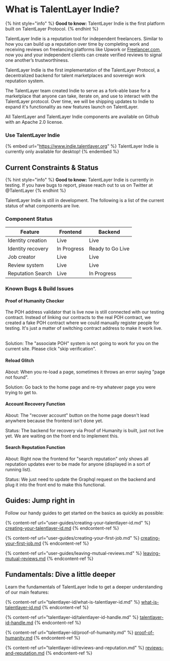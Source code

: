 # What is TalentLayer Indie?

{% hint style="info" %}
**Good to know:** TalentLayer Indie is the first platform built on TalentLayer Protocol.&#x20;
{% endhint %}

TalentLayer Indie is a reputation tool for independent freelancers. Similar to how you can build up a reputation over time by completing work and receiving reviews on freelancing platforms like Upwork or [Freelancer.com](http://freelancer.com), now you and your independent clients can create verified reviews to signal one another’s trustworthiness.

TalentLayer Indie is the first implementation of the TalentLayer Protocol, a decentralized backend for talent marketplaces and sovereign work reputation system.

The TalentLayer team created Indie to serve as a fork-able base for a marketplace that anyone can take, iterate on, and use to interact with the TalentLayer protocol. Over time, we will be shipping updates to Indie to expand it's functionality as new features launch on TalentLayer.&#x20;

All TalentLayer and TalentLayer Indie components are available on Github with an Apache 2.0 license.&#x20;

### Use TalentLayer Indie

{% embed url="https://www.indie.talentlayer.org" %}
TalentLayer Indie is currently only available for desktop!
{% endembed %}

## Current Constraints & Status

{% hint style="info" %}
**Good to know:** TalentLayer Indie is currently in testing. If you have bugs to report, please reach out to us on Twitter at @TalentLayer
{% endhint %}

TalentLayer Indie is still in development. The following is a list of the current status of what components are live.

### Component Status

| Feature           | Frontend    | Backend          |
| ----------------- | ----------- | ---------------- |
| Identity creation | Live        | Live             |
| Identity recovery | In Progress | Ready to Go Live |
| Job creator       | Live        | Live             |
| Review system     | Live        | Live             |
| Reputation Search | Live        | In Progress      |

### Known Bugs & Build Issues

#### Proof of Humanity Checker

The POH address validator that is live now is still connected with our testing contract.  Instead of linking our contracts to the real POH contract, we created a fake POH contract where we could manually register people for testing. It's just a matter of switching contract address to make it work live.&#x20;

\
Solution: The "associate POH" system is not going to work for you on the current site. Please click "skip verification".

#### Reload Glitch

About: When you re-load a page, sometimes it throws an error saying "page not found".&#x20;

Solution: Go back to the home page and re-try whatever page you were trying to get to.&#x20;

#### Account Recovery Function

About: The "recover account" button on the home page doesn't lead anywhere because the frontend isn't done yet.&#x20;

Status: The backend for recovery via Proof of Humanity is built, just not live yet. We are waiting on the front end to implement this.&#x20;

#### Search Reputation Function

About: Right now the frontend for "search reputation" only shows all reputation updates ever to be made for anyone (displayed in a sort of running list).&#x20;

Status: We just need to update the Graphql request on the backend and plug it into the front end to make this functional.

## Guides: Jump right in

Follow our handy guides to get started on the basics as quickly as possible:

{% content-ref url="user-guides/creating-your-talentlayer-id.md" %}
[creating-your-talentlayer-id.md](user-guides/creating-your-talentlayer-id.md)
{% endcontent-ref %}

{% content-ref url="user-guides/creating-your-first-job.md" %}
[creating-your-first-job.md](user-guides/creating-your-first-job.md)
{% endcontent-ref %}

{% content-ref url="user-guides/leaving-mutual-reviews.md" %}
[leaving-mutual-reviews.md](user-guides/leaving-mutual-reviews.md)
{% endcontent-ref %}

## Fundamentals: Dive a little deeper

Learn the fundamentals of TalentLayer Indie to get a deeper understanding of our main features:

{% content-ref url="talentlayer-id/what-is-talentlayer-id.md" %}
[what-is-talentlayer-id.md](talentlayer-id/what-is-talentlayer-id.md)
{% endcontent-ref %}

{% content-ref url="talentlayer-id/talentlayer-id-handle.md" %}
[talentlayer-id-handle.md](talentlayer-id/talentlayer-id-handle.md)
{% endcontent-ref %}

{% content-ref url="talentlayer-id/proof-of-humanity.md" %}
[proof-of-humanity.md](talentlayer-id/proof-of-humanity.md)
{% endcontent-ref %}

{% content-ref url="talentlayer-id/reviews-and-reputation.md" %}
[reviews-and-reputation.md](talentlayer-id/reviews-and-reputation.md)
{% endcontent-ref %}
